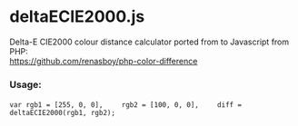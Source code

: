 # deltaECIE2000.js
Delta-E CIE2000 colour distance calculator ported from to Javascript from PHP:  
https://github.com/renasboy/php-color-difference

### Usage:
`var rgb1 = [255, 0, 0],`
`    rgb2 = [100, 0, 0],`
`    diff = deltaECIE2000(rgb1, rgb2);`
